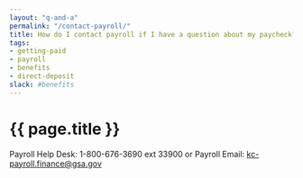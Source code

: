```yaml
---
layout: "q-and-a"
permalink: "/contact-payroll/"
title: How do I contact payroll if I have a question about my paycheck?
tags:
- getting-paid
- payroll
- benefits
- direct-deposit
slack: #benefits
---
```

# {{ page.title }}


Payroll Help Desk:  1-800-676-3690 ext 33900 or
Payroll Email: kc-payroll.finance@gsa.gov
